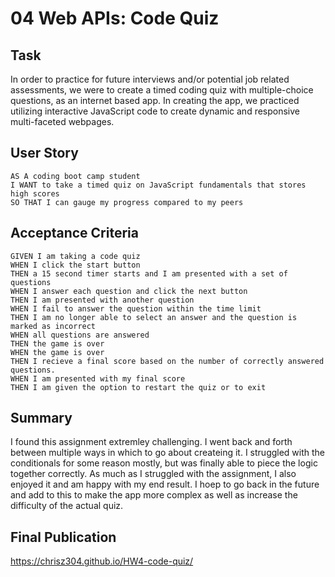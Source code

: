 # 04 Web APIs: Code Quiz

## Task

In order to practice for future interviews and/or potential job related assessments, we were to create a timed coding quiz with multiple-choice questions, as an internet based app. In creating the app, we practiced utilizing interactive JavaScript code to create dynamic and responsive multi-faceted webpages.

## User Story

```
AS A coding boot camp student
I WANT to take a timed quiz on JavaScript fundamentals that stores high scores
SO THAT I can gauge my progress compared to my peers
```

## Acceptance Criteria

```
GIVEN I am taking a code quiz
WHEN I click the start button
THEN a 15 second timer starts and I am presented with a set of questions
WHEN I answer each question and click the next button
THEN I am presented with another question
WHEN I fail to answer the question within the time limit
THEN I am no longer able to select an answer and the question is marked as incorrect
WHEN all questions are answered 
THEN the game is over
WHEN the game is over
THEN I recieve a final score based on the number of correctly answered questions.
WHEN I am presented with my final score
THEN I am given the option to restart the quiz or to exit
```

## Summary
I found this assignment extremley challenging. I went back and forth between multiple ways in which to go about createing it. I struggled with the conditionals for some reason mostly, but was finally able to piece the logic together correctly. 
As much as I struggled with the assignment, I also enjoyed it and am happy with my end result. I hoep to go back in the future and add to this to make the app more complex as well as increase the difficulty of the actual quiz.

## Final Publication
 https://chrisz304.github.io/HW4-code-quiz/

